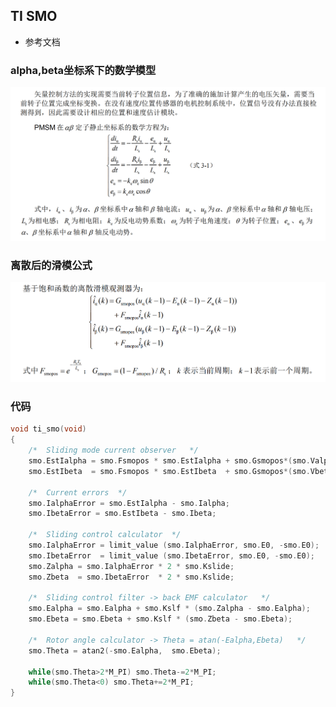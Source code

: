 ## TI SMO
- 参考文档
### alpha,beta坐标系下的数学模型
<img src="./images/alpha_beta坐标系下电机模型.png" alt="alpha_beta坐标系下电机模型" width="600" >

### 离散后的滑模公式
<img src="./images/基于饱和函数的离散滑模观测器.png" alt="基于饱和函数的离散滑模观测器效果图" width="600" >

### 代码
```C
void ti_smo(void)
{
    /*	Sliding mode current observer	*/	
    smo.EstIalpha = smo.Fsmopos * smo.EstIalpha + smo.Gsmopos*(smo.Valpha - smo.Ealpha - smo.Zalpha);
    smo.EstIbeta  = smo.Fsmopos * smo.EstIbeta  + smo.Gsmopos*(smo.Vbeta  - smo.Ebeta -  smo.Zbeta);

    /*	Current errors	*/	
    smo.IalphaError = smo.EstIalpha - smo.Ialpha;
    smo.IbetaError = smo.EstIbeta - smo.Ibeta;

    /*  Sliding control calculator	*/																	
	smo.IalphaError = limit_value (smo.IalphaError, smo.E0, -smo.E0);
    smo.IbetaError  = limit_value (smo.IbetaError, smo.E0, -smo.E0);
    smo.Zalpha = smo.IalphaError * 2 * smo.Kslide;
    smo.Zbeta  = smo.IbetaError  * 2 * smo.Kslide;

    /*	Sliding control filter -> back EMF calculator	*/
    smo.Ealpha = smo.Ealpha + smo.Kslf * (smo.Zalpha - smo.Ealpha);
    smo.Ebeta = smo.Ebeta + smo.Kslf * (smo.Zbeta - smo.Ebeta);

    /*	Rotor angle calculator -> Theta = atan(-Ealpha,Ebeta)	*/	
    smo.Theta = atan2(-smo.Ealpha,  smo.Ebeta);

    while(smo.Theta>2*M_PI) smo.Theta-=2*M_PI;
    while(smo.Theta<0) smo.Theta+=2*M_PI;
}
```